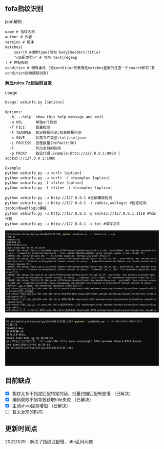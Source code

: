 ## fofa指纹识别 ##
json解析
```text
name # 指纹名称
author # 作者
version # 版本
matches[
    search #搜索type(可为:body|headers|title)
    "<匹配类型>" # 可为:text|regexp
] # 匹配规则
condition # 特殊条件 (无condition代表满足matches里面的任意一个search即可|有condition则根据规则来)
```

**解压rules.7z到当前目录**  

usage
```text
Usage: webinfo.py [options]

Options:
  -h, --help  show this help message and exit
  -u URL      单独url检测
  -f FILE     批量检测
  -t TEAMPLE  指定模板检测,批量模板检测
  -s SAVE     保存文件类型:txt|csv|json
  -i PROCESS  进程数量(default:50)
  -l          列出支持的指纹
  -p PROXY    指定代理,Example:http://127.0.0.1:8080 | socks5://127.0.0.1:1080

Example
python webinfo.py -u <url> [option]
python webinfo.py -u <url> -t <teample> [option]
python webinfo.py -f <file> [option]
python webinfo.py -f <file> -t <teample> [option]

python webinfo.py -u http://127.0.0.1 #全部模板检测
python webinfo.py -u http://127.0.0.1 -t zabbix,weblogic #指定检测zabbix和weblogic模板
python webinfo.py -u http://127.0.0.1 -p socks5://127.0.0.1:1118 #指定代理
python webinfo.py -u http://127.0.0.1 -s txt #保存文件
```
![](img/1.png)

![](img/2.png)

## 目前缺点 ##
- [x] 指纹太多不指定匹配特定的话，批量扫描匹配有些慢 （已解决）
- [X] 编码获取不到导致获取title失败 （已解决）
- [X] 主动shiro探测增加 （已解决） 
- [ ] 暂未发现的BUG

## 更新时间点 ##
2022/1/29 - 解决了指纹匹配慢，title乱码问题
